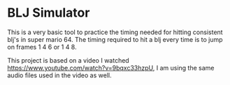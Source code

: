 # BLJ Simulator
This is a very basic tool to practice the timing needed for hitting consistent blj's in super mario 64. The timing required to hit a blj every time is to jump on frames 1 4 6 or 1 4 8.

This project is based on a video I watched https://www.youtube.com/watch?v=9bqxc33hzpU, I am using the same audio files used in the video as well.
